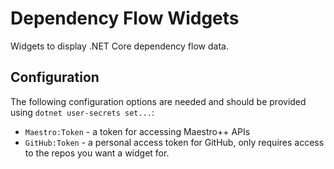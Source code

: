 # Dependency Flow Widgets

Widgets to display .NET Core dependency flow data.

## Configuration

The following configuration options are needed and should be provided using `dotnet user-secrets set...`:

* `Maestro:Token` - a token for accessing Maestro++ APIs
* `GitHub:Token` - a personal access token for GitHub, only requires access to the repos you want a widget for.